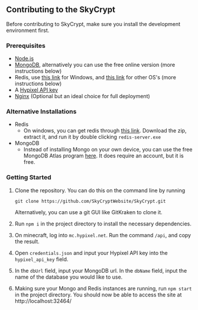 ## Contributing to the SkyCrypt

Before contributing to SkyCrypt, make sure you install the development environment first.

### Prerequisites

-   [Node.js](https://nodejs.org)
-   [MongoDB](https://docs.mongodb.com/manual/administration/install-community/), alternatively you can use the free online version (more instructions below)
-   Redis, use [this link](https://github.com/MicrosoftArchive/redis/releases/tag/win-3.2.100) for Windows, and [this link](https://redis.io/) for other OS's (more instructions below)
-   A [Hypixel API key](https://api.hypixel.net/)
-   [Nginx](https://www.nginx.com/) (Optional but an ideal choice for full deployment)

### Alternative Installations

-   Redis
    -   On windows, you can get redis through [this link](https://github.com/MicrosoftArchive/redis/releases/tag/win-3.2.100). Download the zip, extract it, and run it by double clicking `redis-server.exe`
-   MongoDB
    -   Instead of installing Mongo on your own device, you can use the free MongoDB Atlas program [here](https://www.mongodb.com/). It does require an account, but it is free.

### Getting Started

1. Clone the repository. You can do this on the command line by running

    ```
    git clone https://github.com/SkyCryptWebsite/SkyCrypt.git
    ```

    Alternatively, you can use a git GUI like GitKraken to clone it.

2. Run `npm i` in the project directory to install the necessary dependencies.
3. On minecraft, log into `mc.hypixel.net`. Run the command `/api`, and copy the result.
4. Open `credentials.json` and input your Hypixel API key into the `hypixel_api_key` field.
5. In the `dbUrl` field, input your MongoDB url. In the `dbName` field, input the name of the database you would like to use.
6. Making sure your Mongo and Redis instances are running, run `npm start` in the project directory. You should now be able to access the site at http://localhost:32464/
